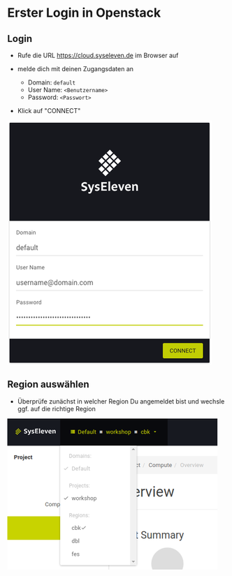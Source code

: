 # Erster Login in Openstack

## Login

* Rufe die URL https://cloud.syseleven.de im Browser auf

* melde dich mit deinen Zugangsdaten an
  * Domain: `default`
  * User Name: `<Benutzername>`
  * Password: `<Passwort>`
* Klick auf "CONNECT"

![](images/01-login-window.png)

## Region auswählen

* Überprüfe zunächst in welcher Region Du angemeldet bist und wechsle ggf. auf die richtige Region

![](images/02-select-region.png)
